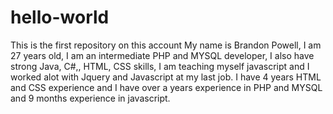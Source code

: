 # hello-world
This is the first repository on this account
My name is Brandon Powell, I am 27 years old, I am an intermediate PHP and MYSQL developer, I  also have strong  Java, C#,, HTML, CSS skills, I am teaching myself javascript and I worked alot with Jquery and Javascript at my last job. I have 4 years HTML and CSS experience and I have over a years experience in PHP and MYSQL and 9 months experience in javascript.
